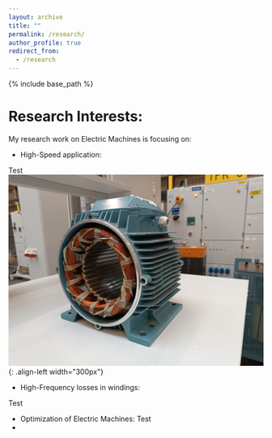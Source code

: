 ```yaml
---
layout: archive
title: ""
permalink: /research/
author_profile: true
redirect_from:
  - /research
---
```


{% include base_path %}


Research Interests:
======


My research work on Electric Machines is focusing on:
- <p>High-Speed application:</p>
Test
![Illustration of electric machines](/images/homepage_electric_machines.png){: .align-left width="300px"}

- <p>High-Frequency losses in windings:</p>
Test
- Optimization of Electric Machines:
Test
- 
